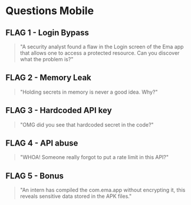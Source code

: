 # Questions Mobile

## FLAG 1 - Login Bypass
> "A security analyst found a flaw in the Login screen of the Ema app that allows one to access a protected resource. Can you discover what the problem is?"

## FLAG 2 - Memory Leak
> "Holding secrets in memory is never a good idea. Why?"

## FLAG 3 - Hardcoded API key
> "OMG did you see that hardcoded secret in the code?"

## FLAG 4 - API abuse
> "WHOA! Someone really forgot to put a rate limit in this API?"

## FLAG 5 - Bonus
> "An intern has compiled the com.ema.app without encrypting it, this reveals sensitive data stored in the APK files."
